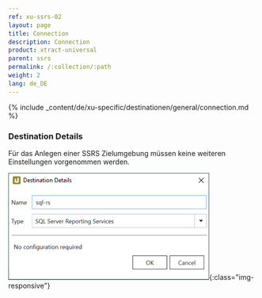 ```yaml
---
ref: xu-ssrs-02
layout: page
title: Connection
description: Connection
product: xtract-universal
parent: ssrs
permalink: /:collection/:path
weight: 2
lang: de_DE
---
```


{% include _content/de/xu-specific/destinationen/general/connection.md %}	 

### Destination Details

Für das Anlegen einer SSRS Zielumgebung müssen keine weiteren Einstellungen vorgenommen werden.

![ssrs-create-destination](/img/content/ssrs-create-destination.PNG){:class="img-responsive"}
